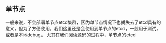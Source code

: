 ## 单节点

一般来说，不会部署单节点etcd集群，因为单节点情况下也就失去了etcd具有的意义，但为了方便使用，我们这里还是会使用到单节点的etcd，一般用于测试，或者是本地debug。 尤其在我们阅读源码的过程中，单节点的etcd